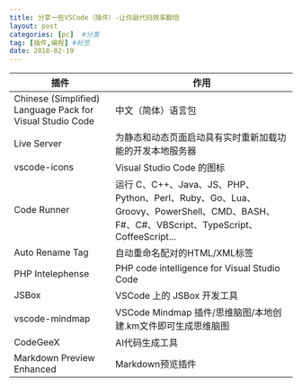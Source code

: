 ```yaml
---
title: 分享一些VSCode（插件）-让你敲代码效率翻倍
layout: post
categories: [pc]  #分类
tag: [插件,编程] #标签
date: 2018-02-19
---
```

<!-- more -->

|  插件   | 作用  |
|  ----  | ----  |
| Chinese (Simplified) Language Pack for Visual Studio Code  | 中文（简体）语言包 |
| Live Server  | 为静态和动态页面启动具有实时重新加载功能的开发本地服务器 |
| vscode-icons | Visual Studio Code 的图标 |
| Code Runner | 运行 C、C++、Java、JS、PHP、Python、Perl、Ruby、Go、Lua、Groovy、PowerShell、CMD、BASH、F#、C#、VBScript、TypeScript、CoffeeScript... |
| Auto Rename Tag | 自动重命名配对的HTML/XML标签 |
| PHP Intelephense | PHP code intelligence for Visual Studio Code |
| JSBox | VSCode 上的 JSBox 开发工具|
|vscode-mindmap | VSCode Mindmap 插件/思维脑图/本地创建.km文件即可生成思维脑图 |
|CodeGeeX|AI代码生成工具|
|Markdown Preview Enhanced|Markdown预览插件|